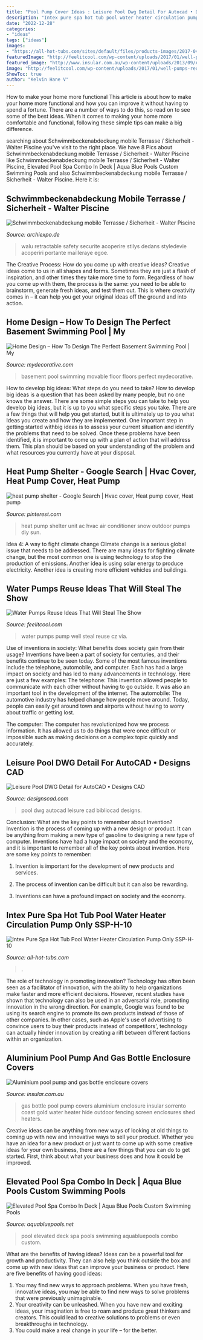 ```yaml
---
title: "Pool Pump Cover Ideas : Leisure Pool Dwg Detail For Autocad • Designs Cad"
description: "Intex pure spa hot tub pool water heater circulation pump only ssp-h-10"
date: "2022-12-28"
categories:
- "ideas"
tags: ["ideas"]
images:
- "https://all-hot-tubs.com/sites/default/files/products-images/2017-04/7410/7410-6186.jpg"
featuredImage: "http://feelitcool.com/wp-content/uploads/2017/01/well-pumps-reuse5.jpg"
featured_image: "http://www.insular.com.au/wp-content/uploads/2013/09/Aluminium-Gas-Bottle-Cover-Sorrento-2-.jpg"
image: "http://feelitcool.com/wp-content/uploads/2017/01/well-pumps-reuse5.jpg"
ShowToc: true
author: "Kelvin Hane V"
---
```



How to make your home more functional
This article is about how to make your home more functional and how you can improve it without having to spend a fortune. There are a number of ways to do this, so read on to see some of the best ideas. When it comes to making your home more comfortable and functional, following these simple tips can make a big difference.

	

		
searching about Schwimmbeckenabdeckung mobile Terrasse / Sicherheit - Walter Piscine you've visit to the right place. We have 8 Pics about Schwimmbeckenabdeckung mobile Terrasse / Sicherheit - Walter Piscine like Schwimmbeckenabdeckung mobile Terrasse / Sicherheit - Walter Piscine, Elevated Pool Spa Combo In Deck | Aqua Blue Pools Custom Swimming Pools and also Schwimmbeckenabdeckung mobile Terrasse / Sicherheit - Walter Piscine. Here it is:
		
    
## Schwimmbeckenabdeckung Mobile Terrasse / Sicherheit - Walter Piscine

<img loading=lazy src="https://img.archiexpo.de/images_ae/photo-g/94580-8238492.jpg" onerror="this.onerror=null;this.src='https://tse2.mm.bing.net/th?id=OIP.W-9bOLA_vYVJruWG_vwRzQHaE1&amp;pid=15.1';" alt="Schwimmbeckenabdeckung mobile Terrasse / Sicherheit - Walter Piscine">

_Source: archiexpo.de_

>walu retractable safety securite acoperire stilys dedans styledevie acoperiri portante mailleraye egoe. 

	

The Creative Process: How do you come up with creative ideas?
Creative ideas come to us in all shapes and forms. Sometimes they are just a flash of inspiration, and other times they take more time to form. Regardless of how you come up with them, the process is the same: you need to be able to brainstorm, generate fresh ideas, and test them out. This is where creativity comes in – it can help you get your original ideas off the ground and into action.

    
## Home Design – How To Design The Perfect Basement Swimming Pool | My

<img loading=lazy src="http://mydecorative.com/wp-content/uploads/2018/02/basement-pool-movable-floor.jpg" onerror="this.onerror=null;this.src='https://tse4.mm.bing.net/th?id=OIP.x_Sj7tvqw6zTEWbG8yzZKQHaD_&amp;pid=15.1';" alt="Home Design – How To Design The Perfect Basement Swimming Pool | My">

_Source: mydecorative.com_

>basement pool swimming movable floor floors perfect mydecorative. 

	

How to develop big ideas: What steps do you need to take?
How to develop big ideas is a question that has been asked by many people, but no one knows the answer. There are some simple steps you can take to help you develop big ideas, but it is up to you what specific steps you take. There are a few things that will help you get started, but it is ultimately up to you what Ideas you create and how they are implemented.
One important step in getting started withbig ideas is to assess your current situation and identify the problems that need to be solved. Once these problems have been identified, it is important to come up with a plan of action that will address them. This plan should be based on your understanding of the problem and what resources you currently have at your disposal.

    
## Heat Pump Shelter - Google Search | Hvac Cover, Heat Pump Cover, Heat Pump

<img loading=lazy src="https://i.pinimg.com/736x/71/5f/2d/715f2dad7ce6dbf4056c8b5692d3ab31--heat-pump-cover-ideas-heat-pumps.jpg" onerror="this.onerror=null;this.src='https://tse1.mm.bing.net/th?id=OIP.ehxlDWZmR6jf2bZ-Tjh1twHaLH&amp;pid=15.1';" alt="heat pump shelter - Google Search | Hvac cover, Heat pump cover, Heat pump">

_Source: pinterest.com_

>heat pump shelter unit ac hvac air conditioner snow outdoor pumps diy sun. 

	

Idea 4: A way to fight climate change
Climate change is a serious global issue that needs to be addressed. There are many ideas for fighting climate change, but the most common one is using technology to stop the production of emissions. Another idea is using solar energy to produce electricity. Another idea is creating more efficient vehicles and buildings.

    
## Water Pumps Reuse Ideas That Will Steal The Show

<img loading=lazy src="http://feelitcool.com/wp-content/uploads/2017/01/well-pumps-reuse5.jpg" onerror="this.onerror=null;this.src='https://tse2.mm.bing.net/th?id=OIP.BG_FYln8p3TozdF4mIpp0gHaLZ&amp;pid=15.1';" alt="Water Pumps Reuse Ideas That Will Steal The Show">

_Source: feelitcool.com_

>water pumps pump well steal reuse cz via. 

	

Use of inventions in society: What benefits does society gain from their usage?
Inventions have been a part of society for centuries, and their benefits continue to be seen today. Some of the most famous inventions include the telephone, automobile, and computer. Each has had a large impact on society and has led to many advancements in technology. Here are just a few examples: The telephone: This invention allowed people to communicate with each other without having to go outside. It was also an important tool in the development of the internet.
The automobile: The automotive industry has helped change how people move around. Today, people can easily get around town and airports without having to worry about traffic or getting lost.

The computer: The computer has revolutionized how we process information. It has allowed us to do things that were once difficult or impossible such as making decisions on a complex topic quickly and accurately.

    
## Leisure Pool DWG Detail For AutoCAD • Designs CAD

<img loading=lazy src="https://designscad.com/wp-content/uploads/2017/02/leisure_pool_dwg_detail_for_autocad_31312.gif" onerror="this.onerror=null;this.src='https://tse4.mm.bing.net/th?id=OIP.jFN5YuKOMvncuRTH5CoiUAHaFE&amp;pid=15.1';" alt="Leisure Pool DWG Detail for AutoCAD • Designs CAD">

_Source: designscad.com_

>pool dwg autocad leisure cad bibliocad designs. 

	

Conclusion: What are the key points to remember about Invention?
Invention is the process of coming up with a new design or product. It can be anything from making a new type of gasoline to designing a new type of computer. Inventions have had a huge impact on society and the economy, and it is important to remember all of the key points about invention. Here are some key points to remember:
1) Invention is important for the development of new products and services.

2) The process of invention can be difficult but it can also be rewarding.

3) Inventions can have a profound impact on society and the economy.

    
## Intex Pure Spa Hot Tub Pool Water Heater Circulation Pump Only SSP-H-10

<img loading=lazy src="https://all-hot-tubs.com/sites/default/files/products-images/2017-04/7410/7410-6186.jpg" onerror="this.onerror=null;this.src='https://tse3.mm.bing.net/th?id=OIP.znab3gJ-aOfQVzjMdmT16gHaLH&amp;pid=15.1';" alt="Intex Pure Spa Hot Tub Pool Water Heater Circulation Pump Only SSP-H-10">

_Source: all-hot-tubs.com_

>. 

	

The role of technology in promoting innovation?
Technology has often been seen as a facilitator of innovation, with the ability to help organizations make faster and more efficient decisions. However, recent studies have shown that technology can also be used in an adversarial role, promoting innovation in the wrong direction. For example, Google was found to be using its search engine to promote its own products instead of those of other companies. In other cases, such as Apple's use of advertising to convince users to buy their products instead of competitors', technology can actually hinder innovation by creating a rift between different factions within an organization.

    
## Aluminium Pool Pump And Gas Bottle Enclosure Covers

<img loading=lazy src="http://www.insular.com.au/wp-content/uploads/2013/09/Aluminium-Gas-Bottle-Cover-Sorrento-2-.jpg" onerror="this.onerror=null;this.src='https://tse2.mm.bing.net/th?id=OIP.Om-SDfd5a6psJjXHZa5ingHaJ4&amp;pid=15.1';" alt="Aluminium pool pump and gas bottle enclosure covers">

_Source: insular.com.au_

>gas bottle pool pump covers aluminium enclosure insular sorrento coast gold water heater hide outdoor fencing screen enclosures shed heaters. 

	

Creative ideas can be anything from new ways of looking at old things to coming up with new and innovative ways to sell your product. Whether you have an idea for a new product or just want to come up with some creative ideas for your own business, there are a few things that you can do to get started. First, think about what your business does and how it could be improved.

    
## Elevated Pool Spa Combo In Deck | Aqua Blue Pools Custom Swimming Pools

<img loading=lazy src="https://www.aquabluepools.net/wp-content/uploads/2017/01/pool-spa-deck-7-683x1024-1-683x1024.jpg" onerror="this.onerror=null;this.src='https://tse2.mm.bing.net/th?id=OIP.1M6rCI_fE-wlAdAWGZXTFgHaLG&amp;pid=15.1';" alt="Elevated Pool Spa Combo In Deck | Aqua Blue Pools Custom Swimming Pools">

_Source: aquabluepools.net_

>pool elevated deck spa pools swimming aquabluepools combo custom. 

	

What are the benefits of having ideas?
Ideas can be a powerful tool for growth and productivity. They can also help you think outside the box and come up with new ideas that can improve your business or product. Here are five benefits of having good ideas: 
1. You may find new ways to approach problems. When you have fresh, innovative ideas, you may be able to find new ways to solve problems that were previously unimaginable. 
2. Your creativity can be unleashed. When you have new and exciting ideas, your imagination is free to roam and produce great thinkers and creators. This could lead to creative solutions to problems or even breakthroughs in technology. 
3. You could make a real change in your life – for the better.


